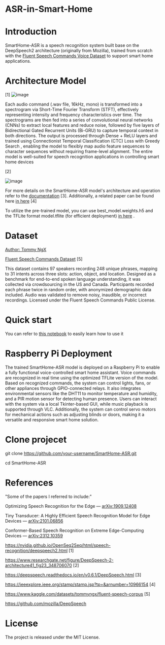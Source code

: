 # ASR-in-Smart-Home
# Introduction
SmartHome-ASR is a speech recognition system built base on the DeepSpeech2 architecture (originally from Mozilla), trained from scratch with the [Fluent Speech Commands Voice Dataset](https://www.kaggle.com/datasets/tommyngx/fluent-speech-corpus) to support smart home applications.

# Architecture Model 
[1]
![image](https://github.com/user-attachments/assets/92eba511-d473-4978-8369-553a4b9785f3) 

Each audio command (.wav file, 16kHz, mono) is transformed into a spectrogram via Short-Time Fourier Transform (STFT), effectively representing intensity and frequency characteristics over time. The spectrograms are then fed into a series of convolutional neural networks (CNNs) to extract local features and reduce noise, followed by five layers of Bidirectional Gated Recurrent Units (Bi-GRU) to capture temporal context in both directions. The output is processed through Dense + ReLU layers and trained using Connectionist Temporal Classification (CTC) Loss with Greedy Search , enabling the model to flexibly map audio feature sequences to character sequences without requiring frame-level alignment. The entire model is well-suited for speech recognition applications in controlling smart home devices

[2]

![image](https://github.com/user-attachments/assets/c172e7f2-f414-4de3-88b9-26d1bb97e461)

For more details on the SmartHome-ASR model's architecture and operation refer to the [documentation](https://deepspeech.readthedocs.io/en/v0.6.1/DeepSpeech.html0) [3]. Additionally, a related paper can be found here [in here](https://ieeexplore.ieee.org/stamp/stamp.jsp?tp=&arnumber=10966154) [4]

To utilize the pre-trained model, you can use best_model.weights.h5 and the TFLite format model.tflite (for efficient deployment) [in here](https://drive.google.com/drive/folders/1bkAzHO2u74e8Ws2eEOpQODF15PKrQnrR?usp=sharing) .
# Dataset
[Author: Tommy NgX](https://www.kaggle.com/tommyngx)

[Fluent Speech Commands Dataset](https://www.kaggle.com/datasets/tommyngx/fluent-speech-corpus) [5]

This dataset contains 97 speakers recording 248 unique phrases, mapping to 31 intents across three slots: action, object, and location. Designed as a benchmark for end-to-end spoken language understanding, it was collected via crowdsourcing in the US and Canada. Participants recorded each phrase twice in random order, with anonymized demographic data included. Audio was validated to remove noisy, inaudible, or incorrect recordings. Licensed under the Fluent Speech Commands Public License.

# Quick start 
You can refer to [this notebook](https://github.com/luongdang1/ASR-in-Smart-Home/blob/main/asr_speech_recognition.ipynb) to easily learn how to use it
# Raspberry Pi Deployment 
The trained SmartHome-ASR model is deployed on a Raspberry Pi to enable a fully functional voice-controlled smart home assistant. Voice commands are recognized in real time using the optimized TFLite version of the model. Based on recognized commands, the system can control lights, fans, or other appliances through GPIO-connected relays. It also integrates environmental sensors like the DHT11 to monitor temperature and humidity, and a PIR motion sensor for detecting human presence. Users can interact with the system via a local Tkinter-based GUI, while music playback is supported through VLC. Additionally, the system can control servo motors for mechanical actions such as adjusting blinds or doors, making it a versatile and responsive smart home solution.
# Clone projecet
git clone https://github.com/your-username/SmartHome-ASR.git

cd SmartHome-ASR

# References 
"Some of the papers I referred to include:"

Optimizing Speech Recognition for the Edge — [arXiv:1909.12408](https://arxiv.org/abs/1909.12408)

Tiny Transducer: A Highly Efficient Speech Recognition Model for Edge Devices — [arXiv:2101.06856](https://arxiv.org/pdf/2101.06856)

Conformer-Based Speech Recognition on Extreme Edge-Computing Devices — [arXiv:2312.10359](https://arxiv.org/pdf/2312.10359)

https://nvidia.github.io/OpenSeq2Seq/html/speech-recognition/deepspeech2.html [1]

https://www.researchgate.net/figure/DeepSpeech-2-architecture41_fig23_348706070 [2]

https://deepspeech.readthedocs.io/en/v0.6.1/DeepSpeech.html [3]

https://ieeexplore.ieee.org/stamp/stamp.jsp?tp=&arnumber=10966154 [4]

https://www.kaggle.com/datasets/tommyngx/fluent-speech-corpus [5]

https://github.com/mozilla/DeepSpeech 
# License
The project is released under the MIT License.
